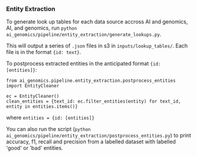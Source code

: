 ### Entity Extraction

To generate look up tables for each data source accross AI and genomics, AI, and genomics, run `python ai_genomics/pipeline/entity_extraction/generate_lookups.py`.

This will output a series of `.json` files in s3 in `inputs/lookup_tables/`. Each file is in the format `{id: text}`.

To postprocess extracted entities in the anticipated format `{id: [entities]}`:

```
from ai_genomics.pipeline.entity_extraction.postprocess_entities import EntityCleaner

ec = EntityCleaner()
clean_entities = {text_id: ec.filter_entities(entity) for text_id, entity in entities.items()}
```

where `entities = {id: [entities]}`

You can also run the script (`python ai_genomics/pipeline/entity_extraction/postprocess_entities.py`) to print accuracy, f1, recall and precision from a labelled dataset with labelled 'good' or 'bad' entities.

